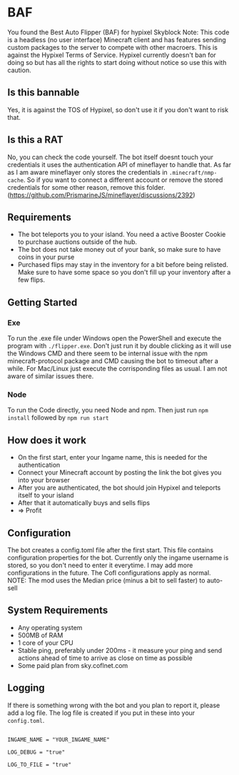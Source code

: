 # BAF

You found the Best Auto Flipper (BAF) for hypixel Skyblock
Note: This code is a headless (no user interface) Minecraft client and has features sending custom packages to the server to compete with other macroers. This is against the Hypixel Terms of Service.
Hypixel currently doesn't ban for doing so but has all the rights to start doing without notice so use this with caution.

## Is this bannable

Yes, it is against the TOS of Hypixel, so don't use it if you don't want to risk that.

## Is this a RAT

No, you can check the code yourself. The bot itself doesnt touch your credentials it uses the authentication API of mineflayer to handle that.
As far as I am aware mineflayer only stores the credentials in `.minecraft/nmp-cache`. So if you want to connect a different account or remove the stored credentials for some other reason, remove this folder. (https://github.com/PrismarineJS/mineflayer/discussions/2392)

## Requirements

-   The bot teleports you to your island. You need a active Booster Cookie to purchase auctions outside of the hub.
-   The bot does not take money out of your bank, so make sure to have coins in your purse
-   Purchased flips may stay in the inventory for a bit before being relisted. Make sure to have some space so you don't fill up your inventory after a few flips.

## Getting Started

### Exe

To run the .exe file under Windows open the PowerShell and execute the program with `./flipper.exe`. Don't just run it by double clicking as it will use the Windows CMD and there seem to be internal issue with the npm minecraft-protocol package and CMD causing the bot to timeout after a while.
For Mac/Linux just execute the corrisponding files as usual. I am not aware of similar issues there.

### Node

To run the Code directly, you need Node and npm.
Then just run `npm install` followed by `npm run start`

## How does it work

-   On the first start, enter your Ingame name, this is needed for the authentication
-   Connect your Minecraft account by posting the link the bot gives you into your browser
-   After you are authenticated, the bot should join Hypixel and teleports itself to your island
-   After that it automatically buys and sells flips
-   => Profit

## Configuration

The bot creates a config.toml file after the first start. This file contains configuration properties for the bot. Currently only the ingame username is stored, so you don't need to enter it everytime. I may add more configurations in the future. The Cofl configurations apply as normal.
<br/> NOTE: The mod uses the Median price (minus a bit to sell faster) to auto-sell

## System Requirements

-   Any operating system
-   500MB of RAM
-   1 core of your CPU
-   Stable ping, preferably under 200ms - it measure your ping and send actions ahead of time to arrive as close on time as possible
-   Some paid plan from sky.coflnet.com

## Logging

If there is something wrong with the bot and you plan to report it, please add a log file. The log file is created if you put in these into your `config.toml`.

<code>
INGAME_NAME = "YOUR_INGAME_NAME" <br/>
LOG_DEBUG = "true" <br/>
LOG_TO_FILE = "true"
</code>
